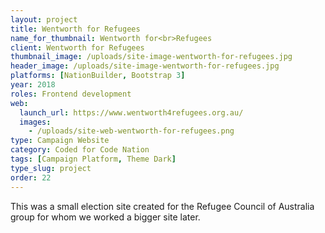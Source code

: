 ```yaml
---
layout: project
title: Wentworth for Refugees
name_for_thumbnail: Wentworth for<br>Refugees
client: Wentworth for Refugees
thumbnail_image: /uploads/site-image-wentworth-for-refugees.jpg
header_image: /uploads/site-image-wentworth-for-refugees.jpg
platforms: [NationBuilder, Bootstrap 3]
year: 2018
roles: Frontend development
web:
  launch_url: https://www.wentworth4refugees.org.au/
  images:
    - /uploads/site-web-wentworth-for-refugees.png
type: Campaign Website
category: Coded for Code Nation
tags: [Campaign Platform, Theme Dark]
type_slug: project
order: 22
---
```


This was a small election site created for the Refugee Council of Australia group for whom we worked a bigger site later.